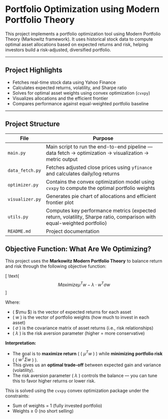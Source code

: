 #  Portfolio Optimization using Modern Portfolio Theory

This project implements a portfolio optimization tool using Modern Portfolio Theory (Markowitz framework). It uses historical stock data to compute optimal asset allocations based on expected returns and risk, helping investors build a risk-adjusted, diversified portfolio.

---

## Project Highlights

- Fetches real-time stock data using Yahoo Finance
- Calculates expected returns, volatility, and Sharpe ratio
- Solves for optimal asset weights using convex optimization (`cvxpy`)
- Visualizes allocations and the efficient frontier
- Compares performance against equal-weighted portfolio baseline

---

## Project Structure

| File | Purpose |
|------|---------|
| `main.py` | Main script to run the end-to-end pipeline — data fetch → optimization → visualization → metric output |
| `data_fetch.py` | Fetches adjusted close prices using `yfinance` and calculates daily/log returns |
| `optimizer.py` | Contains the convex optimization model using `cvxpy` to compute the optimal portfolio weights |
| `visualizer.py` | Generates pie chart of allocations and efficient frontier plot |
| `utils.py` | Computes key performance metrics (expected return, volatility, Sharpe ratio, comparison with equal-weighted portfolio) |
| `README.md` | Project documentation |


##  Objective Function: What Are We Optimizing?

This project uses the **Markowitz Modern Portfolio Theory** to balance return and risk through the following objective function:

\[
\text{$$ Maximize \mu^T w - \lambda \cdot w^T \sigma w $$
\]

Where:

- \( $\mu \$) is the vector of expected returns for each asset
- \( $w$ \) is the vector of portfolio weights (how much to invest in each asset)
- \( $\sigma$ \) is the covariance matrix of asset returns (i.e., risk relationships)
- \( $\lambda$ \) is the risk aversion parameter (higher = more conservative)

**Interpretation:**

- The goal is to **maximize return** ( \( $\mu^T w$ \) ) while **minimizing portfolio risk** ( \( $w^T \Sigma w$ \) ).
- This gives us an **optimal trade-off** between expected gain and variance (volatility).
- The risk aversion parameter \( $\lambda$ \) controls the balance — you can tune this to favor higher returns or lower risk.

This is solved using the `cvxpy` convex optimization package under the constraints:
- Sum of weights = 1 (fully invested portfolio)
- Weights ≥ 0 (no short selling)
